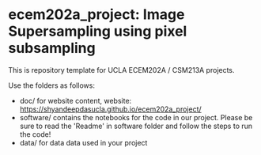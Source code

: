 # ecem202a_project: Image Supersampling using pixel subsampling
This is repository template for UCLA ECEM202A / CSM213A projects.

Use the folders as follows:

* doc/ for website content, website: https://shyandeepdasucla.github.io/ecem202a_project/
* software/ contains the notebooks for the code in our project. Please be sure to read the 'Readme' in software folder and follow the steps to run the code!
* data/ for data data used in your project
